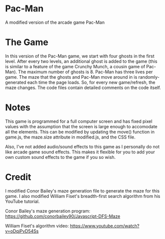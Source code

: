 # Pac-Man
A modified version of the arcade game Pac-Man

# The Game
In this version of the Pac-Man game, we start with four ghosts in the first level. After every two levels, an additional ghost is added to the game (this is similar to a feature of the game Crunchy Munch, a cousin game of Pac-Man). The maximum number of ghosts is 8. Pac-Man has three lives per game.
The maze that the ghosts and Pac-Man move around in is randomly-generated each time the page loads. So, for every new game/refresh, the maze changes.
The code files contain detailed comments on the code itself. 

# Notes
This game is programmed for a full computer screen and has fixed pixel values with the assumption that the screen is large enough to accomodate all the elements. This can be modified by updating the move() function in game.js, the maze.size attribute in modified.js, and the CSS file. 

Also, I've not added audio/sound effects to this game as I personally do not like arcade game sound effects. This makes it flexible for you to add your own custom sound effects to the game if you so wish.

# Credit 
I modified Conor Bailey's maze generation file to generate the maze for this game. I also modified William Fiset's breadth-first search algorithm from his YouTube tutorial. 

Conor Bailey's maze generation program: https://github.com/conorbailey90/Javascript-DFS-Maze

William Fiset's algorithm video: https://www.youtube.com/watch?v=oDqjPvD54Ss 

